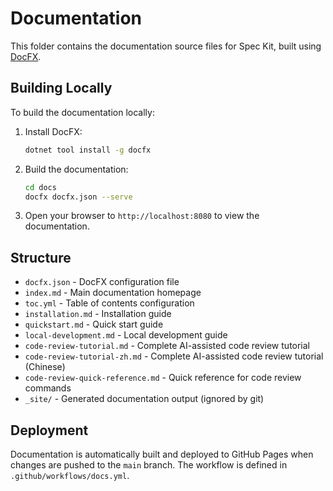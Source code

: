 # Documentation

This folder contains the documentation source files for Spec Kit, built using [DocFX](https://dotnet.github.io/docfx/).

## Building Locally

To build the documentation locally:

1. Install DocFX:
   ```bash
   dotnet tool install -g docfx
   ```

2. Build the documentation:
   ```bash
   cd docs
   docfx docfx.json --serve
   ```

3. Open your browser to `http://localhost:8080` to view the documentation.

## Structure

- `docfx.json` - DocFX configuration file
- `index.md` - Main documentation homepage
- `toc.yml` - Table of contents configuration
- `installation.md` - Installation guide
- `quickstart.md` - Quick start guide
- `local-development.md` - Local development guide
- `code-review-tutorial.md` - Complete AI-assisted code review tutorial
- `code-review-tutorial-zh.md` - Complete AI-assisted code review tutorial (Chinese)
- `code-review-quick-reference.md` - Quick reference for code review commands
- `_site/` - Generated documentation output (ignored by git)

## Deployment

Documentation is automatically built and deployed to GitHub Pages when changes are pushed to the `main` branch. The workflow is defined in `.github/workflows/docs.yml`.

